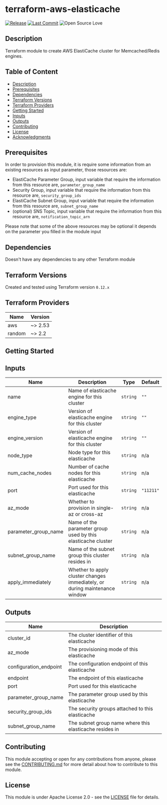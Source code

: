 # terraform-aws-elasticache

[![Release](https://img.shields.io/github/release/gencatcloud/terraform-aws-modules-template.svg)](https://github.com/gencatcloud/terraform-aws-modules-template/releases)
[![Last Commit](https://img.shields.io/github/last-commit/gencatcloud/terraform-aws-modules-template.svg)](https://github.com/gencatcloud/terraform-aws-modules-template/commits/master)
![Open Source Love](https://badges.frapsoft.com/os/v1/open-source.png?v=103)

## Description

Terraform module to create AWS ElastiCache cluster for Memcached/Redis engines.

## Table of Content

- [Description](#Description)
- [Prerequisites](#Prerequisites)
- [Dependencies](#Dependencies)
- [Terraform Versions](#Terraform%20Versions)
- [Terraform Providers](#Terraform%20Providers)
- [Getting Started](#Getting_Started)
- [Inputs](#Inputs)
- [Outputs](#Outputs)
- [Contributing](#Contributing)
- [License](#License)
- [Acknowledgments](#Acknowledgments)

## Prerequisites

In order to provision this module, it is require some information from an existing resources as input parameter, those resources are:

- ElastiCache Parameter Group, input variable that require the information from this resource are, `parameter_group_name` 
- Security Group,  input variable that require the information from this resource are, `security_group_ids` 
- ElastiCache Subnet Group,  input variable that require the information from this resource are, `subnet_group_name`
- (optional) SNS Topic, input variable that require the information from this resource are, `notification_topic_arn`

Please note that some of the above resources may be optional it depends on the parameter you filled in the module input

## Dependencies

Doesn't have any dependencies to any other Terraform module

## Terraform Versions

Created and tested using Terraform version `0.12.x`

## Terraform Providers

| Name   | Version |
| ------ | ------- |
| aws    | ~> 2.53 |
| random | ~> 2.2  |

## Getting Started

<!-- BEGINNING OF PRE-COMMIT-TERRAFORM DOCS HOOK -->

## Inputs

| Name | Description | Type | Default |
|------|-------------|------|---------|
| name | Name of elasticache engine for this cluster | `string` | `""` |
| engine\_type | Version of elasticache engine for this cluster | `string` | `""` |
| engine\_version | Version of elasticache engine for this cluster | `string` | `""` |
| node\_type | Node type for this elasticache | `string` | n/a |
| num\_cache\_nodes | Number of cache nodes for this elasticache | `string` | n/a |
| port | Port used for this elasticache | `string` | `"11211"` |
| az\_mode | Whether to provision in single-az or cross-az | `string` | n/a |
| parameter\_group\_name | Name of the parameter group used by this elasticache cluster | `string` | n/a |
| subnet\_group\_name | Name of the subnet group this cluster resides in | `string` | n/a |
| apply\_immediately | Whether to apply cluster changes immediately, or during maintenance window | `string` | n/a |

## Outputs

| Name | Description |
|------|-------------|
| cluster\_id | The cluster identifier of this elasticache |
| az\_mode | The provisioning mode of this elasticache |
| configuration\_endpoint | The configuration endpoint of this elasticache |
| endpoint | The endpoint of this elasticache |
| port | Port used for this elasticache |
| parameter\_group\_name | The parameter group used by this elasticache |
| security\_group\_ids | The security groups attached to this elasticache |
| subnet\_group\_name | The subnet group name where this elasticache resides in |

<!-- END OF PRE-COMMIT-TERRAFORM DOCS HOOK -->

## Contributing

This module accepting or open for any contributions from anyone, please see the [CONTRIBUTING.md](https://github.com/gencatcloud/terraform-aws-elasticache/blob/master/CONTRIBUTING.md) for more detail about how to contribute to this module.

## License

This module is under Apache License 2.0 - see the [LICENSE](https://github.com/gencatcloud/terraform-aws-elasticache/blob/master/LICENSE) file for details.
